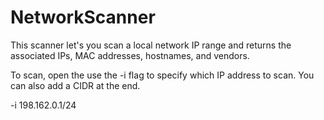 # NetworkScanner
This scanner let's you scan a local network IP range and returns the associated IPs, MAC addresses, hostnames, and vendors.

To scan, open the use the -i flag to specify which IP address to scan. You can also add a CIDR at the end.

-i 198.162.0.1/24
